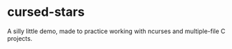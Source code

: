 # cursed-stars
A silly little demo, made to practice working with ncurses and multiple-file C projects.

